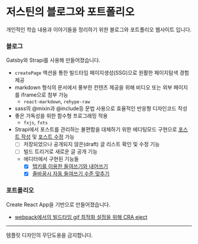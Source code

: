 # 저스틴의 블로그와 포트폴리오

개인적인 학습 내용과 이야기들을 정리하기 위한 블로그와 포트폴리오 웹사이트 입니다.

### 블로그

Gatsby와 Strapi를 사용해 만들어졌습니다.

  - `createPage` 액션을 통한 빌드타임 페이지생성(SSG)으로 원활한 페이지탐색 경험 제공
  - markdown 형식의 문서에서 풍부한 컨텐츠 제공을 위해 비디오 또는 외부 페이지를 iframe으로 첨부 가능
    - `react-markdown`, `rehype-raw`
  - sass의 @mixin과 @include등 문법 사용으로 효율적인 반응형 디자인코드 작성
  - 좋은 가독성을 위한 함수형 프로그래밍 적용
    - `fxjs`, `fxts`
  - Strapi에서 포스트를 관리하는 불편함을 대체하기 위한 에디팅모드 구현으로 [포스트 작성](https://github.com/nninnnin/justindglee.com/pull/8) 및 [포스트 수정](https://github.com/nninnnin/justindglee.com/pull/3) 가능
    - [ ] 저장되었으나 공개되지 않은(draft) 글 리스트 확인 및 수정 기능
    - [ ] 빌드 트리거로 새로운 글 공개 기능
    - 에디터에서 구현된 기능들
      - [x] [탭키를 이용한 들여쓰기와 내어쓰기](https://github.com/nninnnin/justindglee.com/pull/5/files)
      - [x] [줄바꿈시 자동 들여쓰기 수준 맞추기](https://github.com/nninnnin/justindglee.com/pull/9)

### 포트폴리오

Create React App을 기반으로 만들어졌습니다.

  - [webpack에서의 빌드타임 gif 최적화 설정을 위해 CRA eject](https://github.com/nninnnin/justindglee.com/commit/a7fd8710bcde80ea603dffc846a8cce7e17ea09e)

---

템플릿 디자인의 무단도용을 금지합니다.
